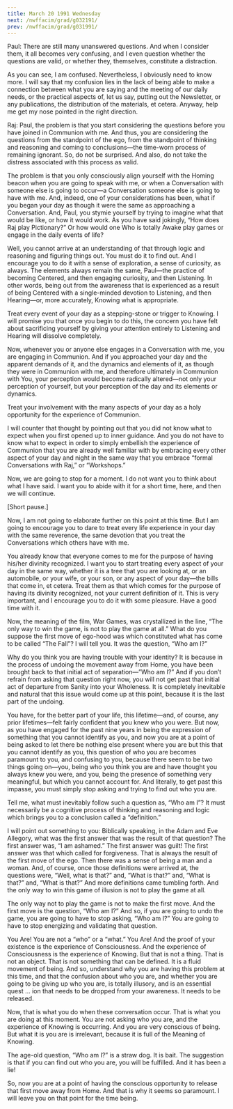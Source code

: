 ```yaml
---
title: March 20 1991 Wednesday 
next: /nwffacim/grad/g032191/
prev: /nwffacim/grad/g031991/
---
```


Paul: There are still many unanswered questions. And when I consider
them, it all becomes very confusing, and I even question whether the
questions are valid, or whether they, themselves, constitute a
distraction.

As you can see, I am confused. Nevertheless, I obviously need to know
more. I will say that my confusion lies in the lack of being able to
make a connection between what you are saying and the meeting of our
daily needs, or the practical aspects of, let us say, putting out the
Newsletter, or any publications, the distribution of the materials, et
cetera. Anyway, help me get my nose pointed in the right direction.

Raj: Paul, the problem is that you start considering the questions
before you have joined in Communion with me. And thus, you are
considering the questions from the standpoint of the ego, from the
standpoint of thinking and reasoning and coming to conclusions—the
time-worn process of remaining ignorant. So, do not be surprised. And
also, do not take the distress associated with this process as valid.

The problem is that you only consciously align yourself with the Homing
beacon when you are going to speak with me, or when a Conversation with
someone else is going to occur—a Conversation someone else is going to
have with me. And, indeed, one of your considerations has been, what if
you began your day as though it were the same as approaching a
Conversation. And, Paul, you stymie yourself by trying to imagine what
that would be like, or how it would work. As you have said jokingly,
“How does Raj play Pictionary?” Or how would one Who is totally Awake
play games or engage in the daily events of life?

Well, you cannot arrive at an understanding of that through logic and
reasoning and figuring things out. You must do it to find out. And I
encourage you to do it with a sense of exploration, a sense of
curiosity, as always. The elements always remain the same, Paul—the
practice of becoming Centered, and then engaging curiosity, and then
Listening. In other words, being out from the awareness that is
experienced as a result of being Centered with a single-minded devotion
to Listening, and then Hearing—or, more accurately, Knowing what is
appropriate.

Treat every event of your day as a stepping-stone or trigger to Knowing.
I will promise you that once you begin to do this, the concern you have
felt about sacrificing yourself by giving your attention entirely to
Listening and Hearing will dissolve completely.

Now, whenever you or anyone else engages in a Conversation with me, you
are engaging in Communion. And if you approached your day and the
apparent demands of it, and the dynamics and elements of it, as though
they were in Communion with me, and therefore ultimately in Communion
with You, your perception would become radically altered—not only your
perception of yourself, but your perception of the day and its elements
or dynamics.

Treat your involvement with the many aspects of your day as a holy
opportunity for the experience of Communion.

I will counter that thought by pointing out that you did not know what
to expect when you first opened up to inner guidance. And you do not
have to know what to expect in order to simply embellish the experience
of Communion that you are already well familiar with by embracing every
other aspect of your day and night in the same way that you embrace
“formal Conversations with Raj,” or “Workshops.”

Now, we are going to stop for a moment. I do not want you to think about
what I have said. I want you to abide with it for a short time, here,
and then we will continue.

\[Short pause.\]

Now, I am not going to elaborate further on this point at this time. But
I am going to encourage you to dare to treat every life experience in
your day with the same reverence, the same devotion that you treat the
Conversations which others have with me.

You already know that everyone comes to me for the purpose of having
his/her divinity recognized. I want you to start treating every aspect
of your day in the same way, whether it is a tree that you are looking
at, or an automobile, or your wife, or your son, or any aspect of your
day—the bills that come in, et cetera. Treat them as that which comes
for the purpose of having its divinity recognized, not your current
definition of it. This is very important, and I encourage you to do it
with some pleasure. Have a good time with it.

Now, the meaning of the film, War Games, was crystallized in the line,
“The only way to win the game, is not to play the game at all.” What do
you suppose the first move of ego-hood was which constituted what has
come to be called “The Fall”? I will tell you. It was the question, “Who
am I?”

Why do you think you are having trouble with your identity? It is
because in the process of undoing the movement away from Home, you have
been brought back to that initial act of separation—”Who am I?” And if
you don’t refrain from asking that question right now, you will not get
past that initial act of departure from Sanity into your Wholeness. It
is completely inevitable and natural that this issue would come up at
this point, because it is the last part of the undoing.

You have, for the better part of your life, this lifetime—and, of
course, any prior lifetimes—felt fairly confident that you knew who you
were. But now, as you have engaged for the past nine years in being the
expression of something that you cannot identify as you, and now you are
at a point of being asked to let there be nothing else present where you
are but this that you cannot identify as you, this question of who you
are becomes paramount to you, and confusing to you, because there seem
to be two things going on—you, being who you think you are and have
thought you always knew you were, and you, being the presence of
something very meaningful, but which you cannot account for. And
literally, to get past this impasse, you must simply stop asking and
trying to find out who you are.

Tell me, what must inevitably follow such a question as, “Who am I”? It
must necessarily be a cognitive process of thinking and reasoning and
logic which brings you to a conclusion called a “definition.”

I will point out something to you: Biblically speaking, in the Adam and
Eve Allegory, what was the first answer that was the result of that
question? The first answer was, “I am ashamed.” The first answer was
guilt! The first answer was that which called for forgiveness. That is
always the result of the first move of the ego. Then there was a sense
of being a man and a woman. And, of course, once those definitions were
arrived at, the questions were, “Well, what is that?” and, “What is
that?” and, “What is that?” and, “What is that?” And more definitions
came tumbling forth. And the only way to win this game of illusion is
not to play the game at all.

The only way not to play the game is not to make the first move. And the
first move is the question, “Who am I?” And so, if you are going to undo
the game, you are going to have to stop asking, “Who am I?” You are
going to have to stop energizing and validating that question.

You Are! You are not a “who” or a “what.” You Are! And the proof of your
existence is the experience of Consciousness. And the experience of
Consciousness is the experience of Knowing. But that is not a thing.
That is not an object. That is not something that can be defined. It is
a fluid movement of being. And so, understand why you are having this
problem at this time, and that the confusion about who you are, and
whether you are going to be giving up who you are, is totally illusory,
and is an essential quest … ion that needs to be dropped from your
awareness. It needs to be released.

Now, that is what you do when these conversation occur. That is what you
are doing at this moment. You are not asking who you are, and the
experience of Knowing is occurring. And you are very conscious of being.
But what it is you are is irrelevant, because it is full of the Meaning
of Knowing.

The age-old question, “Who am I?” is a straw dog. It is bait. The
suggestion is that if you can find out who you are, you will be
fulfilled. And it has been a lie!

So, now you are at a point of having the conscious opportunity to
release that first move away from Home. And that is why it seems so
paramount. I will leave you on that point for the time being.
